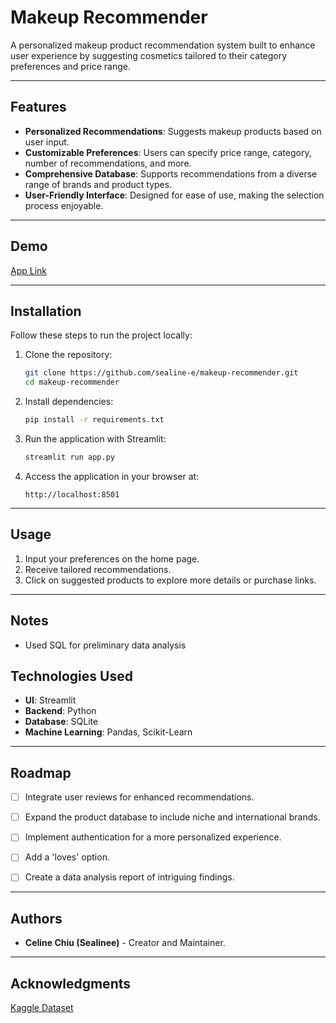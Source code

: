 # Makeup Recommender

A personalized makeup product recommendation system built to enhance user experience by suggesting cosmetics tailored to their category preferences and price range.

---

## Features

- **Personalized Recommendations**: Suggests makeup products based on user input.
- **Customizable Preferences**: Users can specify price range, category, number of recommendations, and more.
- **Comprehensive Database**: Supports recommendations from a diverse range of brands and product types.
- **User-Friendly Interface**: Designed for ease of use, making the selection process enjoyable.

---

## Demo

[App Link](https://makeup-recommendations-sephora.streamlit.app/)

---

## Installation

Follow these steps to run the project locally:

1. Clone the repository:
   ```bash
   git clone https://github.com/sealine-e/makeup-recommender.git
   cd makeup-recommender
   ```

2. Install dependencies:
   ```bash
   pip install -r requirements.txt
   ```

3. Run the application with Streamlit:
   ```bash
   streamlit run app.py
   ```

4. Access the application in your browser at:
   ```
   http://localhost:8501
   ```

---

## Usage

1. Input your preferences on the home page.
2. Receive tailored recommendations.
3. Click on suggested products to explore more details or purchase links.

---
## Notes

- Used SQL for preliminary data analysis

## Technologies Used

- **UI**: Streamlit
- **Backend**: Python
- **Database**: SQLite
- **Machine Learning**: Pandas, Scikit-Learn

---

## Roadmap

- [ ] Integrate user reviews for enhanced recommendations.
- [ ] Expand the product database to include niche and international brands.
- [ ] Implement authentication for a more personalized experience.
- [ ] Add a 'loves' option.
- [ ] Create a data analysis report of intriguing findings.


---

## Authors

- **Celine Chiu (Sealinee)** - Creator and Maintainer.

---

## Acknowledgments

[Kaggle Dataset](https://www.kaggle.com/datasets/nadyinky/sephora-products-and-skincare-reviews/data)
